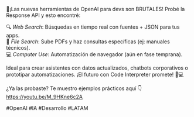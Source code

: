 🚀¡Las nuevas herramientas de OpenAI para devs son BRUTALES! Probé la Response API y esto encontré:  

🔍 *Web Search*: Búsquedas en tiempo real con fuentes + JSON para tus apps.  
📂 *File Search*: Sube PDFs y haz consultas específicas (ej: manuales técnicos).  
💻 *Computer Use*: Automatización de navegador (aún en fase temprana).  

Ideal para crear asistentes con datos actualizados, chatbots corporativos o prototipar automatizaciones. ¡El futuro con Code Interpreter promete! 👨💻  

¿Ya las probaste? Te muestro ejemplos prácticos aquí 👇  
https://youtu.be/M_9HKne6c2A  

#OpenAI #IA #Desarrollo #LATAM